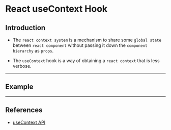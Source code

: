 # React useContext Hook


## Introduction

* The `react context system` is a mechanism to share some `global state` between `react component` without passing it down the `component hierarchy` as `props`.

* The `useContext` hook is a way of obtaining a `react context` that is less verbose.

---

## Example


---

## References

* [useContext API](https://reactjs.org/docs/hooks-reference.html#usecontext)
